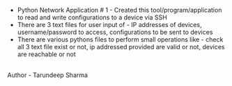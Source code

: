 * Python Network Application # 1 - Created this tool/program/application to read and write configurations to a device via SSH
* There are 3 text files for user input of - IP addresses of devices, username/password to access, configurations to be sent to devices
* There are various pythons files to perform small operations like - check all 3 text file exist or not, ip addressed provided are valid or not, devices are reachable or not
<br>
Author - Tarundeep Sharma
